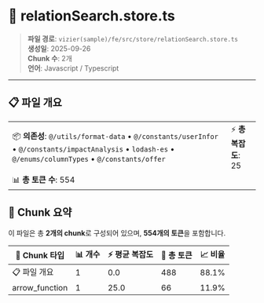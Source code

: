 # 📄 relationSearch.store.ts

> **파일 경로**: `vizier(sample)/fe/src/store/relationSearch.store.ts`  
> **생성일**: 2025-09-26  
> **Chunk 수**: 2개  
> **언어**: Javascript / Typescript
---


## 📋 파일 개요

| | |
|--|--|
| 📦 **의존성**: `@/utils/format-data` • `@/constants/userInfor` • `@/constants/impactAnalysis` • `lodash-es` • `@/enums/columnTypes` • `@/constants/offer` | ⚡ **총 복잡도**: 25 |
| 📊 **총 토큰 수**: 554 |  |






## 🧩 Chunk 요약

이 파일은 총 **2개의 chunk**로 구성되어 있으며, **554개의 토큰**을 포함합니다.

| 🧩 Chunk 타입 | 📊 개수 | ⚡ 평균 복잡도 | 📝 총 토큰 | 📈 비율 |
|---------------|--------|-------------|----------|--------|
| 📋 파일 개요 | 1 | 0.0 | 488 | 88.1% |
| arrow_function | 1 | 25.0 | 66 | 11.9% |

